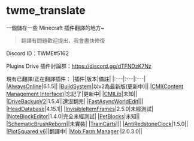 # twme_translate

一個儲存一些 Minecraft 插件翻譯的地方~

> 翻譯有問題歡迎提出，我會盡快修復

Discord ID：TWME#5162

Plugins Drive 插件討論群：https://discord.gg/dTFNDzK7Nz

現有已翻譯/正在翻譯插件：
|插件|版本|備註|
|:---|:---|:---|
|[AlwaysOnline](https://www.spigotmc.org/resources/alwaysonline.66591/)|6.1.5||
|[BuildSystem](https://www.spigotmc.org/resources/buildsystem-1-8-1-18.60441/)|以v2為最新版(更新中)||
|[CMI(Content Management Interface)](https://www.spigotmc.org/resources/cmi-298-commands-insane-kits-portals-essentials-economy-mysql-sqlite-much-more.3742/)|忘記了|更新中|
|[CMILib](https://www.spigotmc.org/resources/cmilib.87610/)|未知||
|[DriveBackupV2](https://www.spigotmc.org/resources/drivebackupv2.79519/)|1.5.4||還沒翻完|
|[FastAsyncWorldEdit](https://www.spigotmc.org/resources/fast-async-worldedit.13932/)|||
|[HeadDatabase](https://www.spigotmc.org/resources/head-database.14280/)|4.15.1||
|[InvisibleItemFrames](https://www.spigotmc.org/resources/invisibleitemframes-better-item-frames.85085/updates)|2.5.0|未經測試|
|[NoteBlockEditor](https://www.spigotmc.org/resources/noteblockeditor.87150/)|1.4.0|完全未經測試|
|[PetBlocks](https://www.spigotmc.org/resources/petblocks-mysql-bungeecord-customizeable-gui-1-8-1-18.12056/)|未知||
|[SchematicBrushReborn](https://www.spigotmc.org/resources/schematic-brush-reborn.79441/)||未實裝|
|[TrainCarts](https://www.spigotmc.org/resources/traincarts.39592/)|||
|[AntiRedstoneClock](https://www.spigotmc.org/resources/antiredstoneclock-worldguard-plotsquard-support-1-8-1-17.18557/)|1.5.0||
|[PlotSquared v6](https://www.spigotmc.org/resources/plotsquared-v6.77506/)||翻譯中|
|[Mob Farm Manager](https://www.spigotmc.org/resources/mob-farm-manager-supports-1-7-10-up-to-1-18-hopper-support.15127/) |2.0.3.0||


